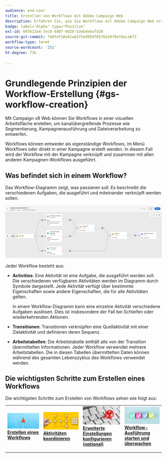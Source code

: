 ```yaml
---
audience: end-user
title: Erstellen von Workflows mit Adobe Campaign Web
description: Erfahren Sie, wie Sie Workflows mit Adobe Campaign Web erstellen
badge: label="Alpha" type="Positive"
exl-id: 687b13a4-7ec8-4d07-9d20-53eb4ebefd28
source-git-commit: 748fef18a91a61f5ed956f65762a979e7dacabf3
workflow-type: tm+mt
source-wordcount: '251'
ht-degree: 73%

---
```



# Grundlegende Prinzipien der Workflow-Erstellung {#gs-workflow-creation}

Mit Campaign v8 Web können Sie Workflows in einer visuellen Arbeitsfläche erstellen, um kanalübergreifende Prozesse wie Segmentierung, Kampagnenausführung und Dateiverarbeitung zu entwerfen.

Workflows können entweder als eigenständige Workflows, im Menü Workflows oder direkt in einer Kampagne erstellt werden. In diesem Fall wird der Workflow mit der Kampagne verknüpft und zusammen mit allen anderen Kampagnen-Workflows ausgeführt.

## Was befindet sich in einem Workflow?

Das Workflow-Diagramm zeigt, was passieren soll. Es beschreibt die verschiedenen Aufgaben, die ausgeführt und miteinander verknüpft werden sollen.

![](assets/workflow-example.png)

Jeder Workflow besteht aus:

* **Activities**: Eine Aktivität ist eine Aufgabe, die ausgeführt werden soll. Die verschiedenen verfügbaren Aktivitäten werden im Diagramm durch Symbole dargestellt. Jede Aktivität verfügt über bestimmte Eigenschaften sowie andere Eigenschaften, die für alle Aktivitäten gelten.

   In einem Workflow-Diagramm kann eine einzelne Aktivität verschiedene Aufgaben auslösen. Dies ist insbesondere der Fall bei Schleifen oder wiederkehrenden Aktionen.

* **Transitionen**: Transitionen verknüpfen eine Quellaktivität mit einer Zielaktivität und definieren deren Sequenz.

* **Arbeitstabellen**: Die Arbeitstabelle enthält alle von der Transition übermittelten Informationen. Jeder Workflow verwendet mehrere Arbeitstabellen. Die in diesen Tabellen übermittelten Daten können während des gesamten Lebenszyklus des Workflows verwendet werden.

## Die wichtigsten Schritte zum Erstellen eines Workflows

Die wichtigsten Schritte zum Erstellen von Workflows sehen wie folgt aus:

<table style="table-layout:fixed"><tr style="border: 0;">
<td>
<a href="create-workflow.md#create">
<img alt="Lead" src="assets/do-not-localize/workflow-process-1 .jpeg">
</a>
<div><a href="create-workflow.md#create"><strong>Erstellen eines Workflows</strong>
</div>
<p>
</td>
<td>
<a href="create-workflow.md#build">
<img alt="Gelegentlich" src="assets/do-not-localize/workflow-process-2.jpeg">
</a>
<div>
<a href="create-workflow.md#build"><strong>Aktivitäten koordinieren</strong></a>
</div>
<p></td>
<td>
<a href="workflow-settings.md">
<img alt="Validierung" src="assets/do-not-localize/workflow-process-3.jpeg">
</a>
<div>
<a href="workflow-settings.md"><strong>Erweiterte Einstellungen konfigurieren (optional)</strong></a>
</div>
<p>
</td>
<td>
<a href="start-monitor-workflows.md">
<img alt="Workflows starten und überwachen" src="assets/do-not-localize/workflow-process-4.jpeg">
</a>
<div>
<a href="start-monitor-workflows.md"><strong>Workflow-Ausführung starten und überwachen</strong></a>
</div>
<p>
</td>
</tr></table>